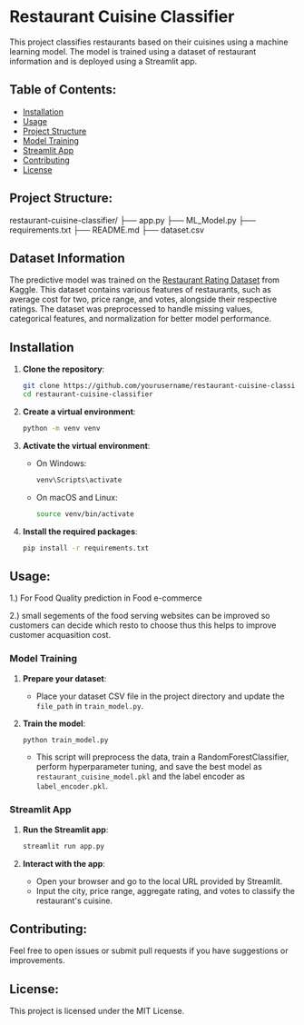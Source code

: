 # Restaurant Cuisine Classifier

This project classifies restaurants based on their cuisines using a machine learning model. The model is trained using a dataset of restaurant information and is deployed using a Streamlit app.

## Table of Contents:

- [Installation](#installation)
- [Usage](#usage)
- [Project Structure](#project-structure)
- [Model Training](#model-training)
- [Streamlit App](#streamlit-app)
- [Contributing](#contributing)
- [License](#license)

## Project Structure:


restaurant-cuisine-classifier/
├── app.py
├── ML_Model.py
├── requirements.txt
├── README.md
├── dataset.csv



## Dataset Information

The predictive model was trained on the [Restaurant Rating Dataset](https://www.kaggle.com/datasets/uciml/restaurant-data-with-consumer-ratings) from Kaggle. This dataset contains various features of restaurants, such as average cost for two, price range, and votes, alongside their respective ratings. The dataset was preprocessed to handle missing values, categorical features, and normalization for better model performance.



## Installation

1. **Clone the repository**:
    ```bash
    git clone https://github.com/yourusername/restaurant-cuisine-classifier.git
    cd restaurant-cuisine-classifier
    ```

2. **Create a virtual environment**:
    ```bash
    python -m venv venv
    ```

3. **Activate the virtual environment**:
    - On Windows:
      ```bash
      venv\Scripts\activate
      ```
    - On macOS and Linux:
      ```bash
      source venv/bin/activate
      ```

4. **Install the required packages**:
    ```bash
    pip install -r requirements.txt
    ```

## Usage:

1.) For Food Quality prediction in Food e-commerce

2.) small segements of the food serving websites can be improved so customers can decide which resto to choose thus this helps to improve customer acquasition cost.

### Model Training

1. **Prepare your dataset**:
    - Place your dataset CSV file in the project directory and update the `file_path` in `train_model.py`.

2. **Train the model**:
    ```bash
    python train_model.py
    ```
    - This script will preprocess the data, train a RandomForestClassifier, perform hyperparameter tuning, and save the best model as `restaurant_cuisine_model.pkl` and the label encoder as `label_encoder.pkl`.

### Streamlit App

1. **Run the Streamlit app**:
    ```bash
    streamlit run app.py
    ```

2. **Interact with the app**:
    - Open your browser and go to the local URL provided by Streamlit.
    - Input the city, price range, aggregate rating, and votes to classify the restaurant's cuisine.

## Contributing:

Feel free to open issues or submit pull requests if you have suggestions or improvements.

## License:

This project is licensed under the MIT License.

